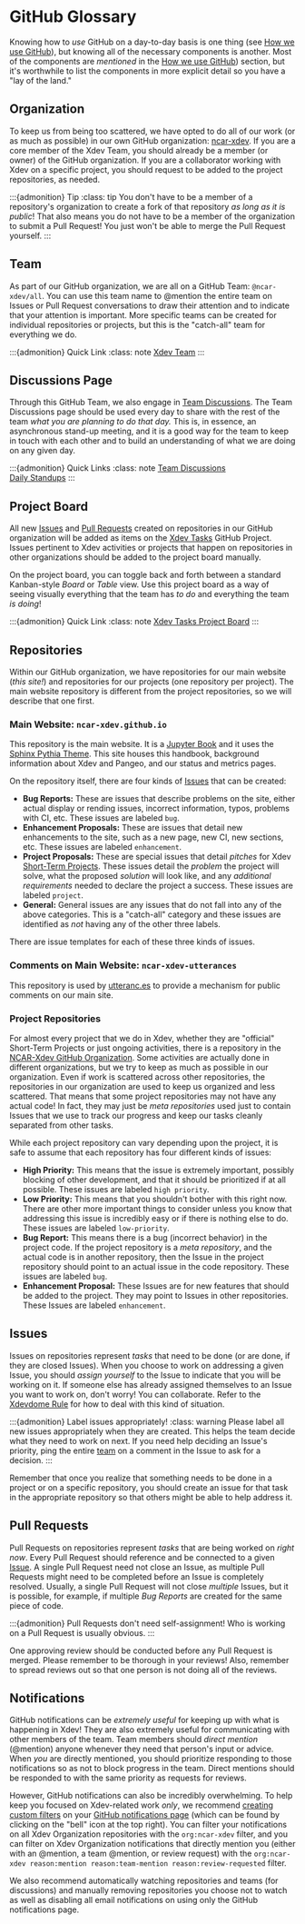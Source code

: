 # GitHub Glossary

Knowing how to *use* GitHub on a day-to-day basis is one thing (see [How we use GitHub](github)), but knowing all of the necessary components is another.  Most of the components are *mentioned* in the [How we use GitHub](github)) section, but it's worthwhile to list the components in more explicit detail so you have a "lay of the land."

## Organization

To keep us from being too scattered, we have opted to do all of our work (or as much as possible) in our own GitHub organization: [ncar-xdev](https://github.com/ncar-xdev).  If you are a core member of the Xdev Team, you should already be a member (or owner) of the GitHub organization.  If you are a collaborator working with Xdev on a specific project, you should request to be added to the project repositories, as needed.

:::{admonition} Tip
:class: tip
You don't have to be a member of a repository's organization to create a fork of that repository *as long as it is public*!  That also means you do not have to be a member of the organization to submit a Pull Request!  You just won't be able to merge the Pull Request yourself.
:::

## Team

As part of our GitHub organization, we are all on a GitHub Team: `@ncar-xdev/all`.  You can use this team name to @mention the entire team on Issues or Pull Request conversations to draw their attention and to indicate that your attention is important.  More specific teams can be created for individual repositories or projects, but this is the "catch-all" team for everything we do.

:::{admonition} Quick Link
:class: note
[Xdev Team](https://github.com/orgs/ncar-xdev/teams/all)
:::

## Discussions Page

Through this GitHub Team, we also engage in [Team Discussions](https://github.com/orgs/ncar-xdev/teams/all/discussions).  The Team Discussions page should be used every day to share with the rest of the team *what you are planning to do that day.*  This is, in essence, an asynchronous stand-up meeting, and it is a good way for the team to keep in touch with each other and to build an understanding of what we are doing on any given day.

:::{admonition} Quick Links
:class: note
[Team Discussions](https://github.com/orgs/ncar-xdev/teams/all/discussions)<br>
[Daily Standups](https://github.com/orgs/ncar-xdev/teams/all/discussions/1)
:::

## Project Board

All new [Issues](#issues) and [Pull Requests](#pull-requests) created on repositories in our GitHub organization will be added as items on the [Xdev Tasks](https://github.com/orgs/ncar-xdev/projects/1) GitHub Project.  Issues pertinent to Xdev activities or projects that happen on repositories in other organizations should be added to the project board manually.

On the project board, you can toggle back and forth between a standard Kanban-style *Board* or *Table* view.  Use this project board as a way of seeing visually everything that the team has *to do* and everything the team *is doing*!

:::{admonition} Quick Link
:class: note
[Xdev Tasks Project Board](https://github.com/orgs/ncar-xdev/projects/1)
:::

## Repositories

Within our GitHub organization, we have repositories for our main website (*this site!*) and repositories for our projects (one repository per project).  The main website repository is different from the project repositories, so we will describe that one first.

### Main Website: `ncar-xdev.github.io`

This repository is the main website.  It is a [Jupyter Book](https://jupyterbook.org) and it uses the [Sphinx Pythia Theme](https://sphinx-pythia-theme.readthedocs.io).  This site houses this handbook, background information about Xdev and Pangeo, and our status and metrics pages.

On the repository itself, there are four kinds of [Issues](#issues) that can be created:

- **Bug Reports:** These are issues that describe problems on the site, either actual display or rending issues, incorrect information, typos, problems with CI, etc.  These issues are labeled `bug`.
- **Enhancement Proposals:** These are issues that detail new enhancements to the site, such as a new page, new CI, new sections, etc.  These issues are labeled `enhancement`.
- **Project Proposals:** These are special issues that detail *pitches* for Xdev [Short-Term Projects](about/xdev#short-term-projects).  These issues detail the *problem* the project will solve, what the proposed *solution* will look like, and any *additional requirements* needed to declare the project a success.  These issues are labeled `project`.
- **General:**  General issues are any issues that do not fall into any of the above categories.  This is a "catch-all" category and these issues are identified as *not* having any of the other three labels.

There are issue templates for each of these three kinds of issues.

### Comments on Main Website: `ncar-xdev-utterances`

This repository is used by [utteranc.es](https://utteranc.es/) to provide a mechanism for public comments on our main site.

### Project Repositories

For almost every project that we do in Xdev, whether they are "official" Short-Term Projects or just ongoing activities, there is a repository in the [NCAR-Xdev GitHub Organization](#organization).  Some activities are actually done in different organizations, but we try to keep as much as possible in our organization.  Even if work is scattered across other repositories, the repositories in our organization are used to keep us organized and less scattered.  That means that some project repositories may not have any actual code!  In fact, they may just be *meta repositories* used just to contain Issues that we use to track our progress and keep our tasks cleanly separated from other tasks.

While each project repository can vary depending upon the project, it is safe to assume that each repository has four different kinds of issues:

- **High Priority:** This means that the issue is extremely important, possibly blocking of other development, and that it should be prioritized if at all possible.  These issues are labeled `high priority`.
- **Low Priority:** This means that you shouldn't bother with this right now.  There are other more important things to consider unless you know that addressing this issue is incredibly easy or if there is nothing else to do.  These issues are labeled `low-priority`.
- **Bug Report:** This means there is a bug (incorrect behavior) in the project code.  If the project repository is a *meta repository*, and the actual code is in another repository, then the Issue in the project repository should point to an actual issue in the code repository.  These issues are labeled `bug`.
- **Enhancement Proposal:** These Issues are for new features that should be added to the project.  They may point to Issues in other repositories.  These Issues are labeled `enhancement`.

## Issues

Issues on repositories represent *tasks* that need to be done (or are done, if they are closed Issues).  When you choose to work on addressing a given Issue, you should *assign yourself* to the Issue to indicate that you will be working on it.  If someone else has already assigned themselves to an Issue you want to work on, don't worry!  You can collaborate.  Refer to the [Xdevdome Rule](github#xdevdome-two-devs-enter-one-team-leaves) for how to deal with this kind of situation.

:::{admonition} Label issues appropriately!
:class: warning
Please label all new issues appropriately when they are created.  This helps the team decide what they need to work on next.  If you need help deciding an Issue's priority, ping the entire [team](#team) on a comment in the Issue to ask for a decision.
:::

Remember that once you realize that something needs to be done in a project or on a specific repository, you should create an issue for that task in the appropriate repository so that others might be able to help address it.

## Pull Requests

Pull Requests on repositories represent *tasks* that are being worked on *right now*.  Every Pull Request should reference and be connected to a given [Issue](#issues).  A single Pull Request need not close an Issue, as multiple Pull Requests might need to be completed before an Issue is completely resolved.  Usually, a single Pull Request will not close *multiple* Issues, but it is possible, for example, if multiple *Bug Reports* are created for the same piece of code.

:::{admonition} Pull Requests don't need self-assignment!
Who is working on a Pull Request is usually obvious.
:::

One approving review should be conducted before any Pull Request is merged.  Please remember to be thorough in your reviews!  Also, remember to spread reviews out so that one person is not doing all of the reviews.

## Notifications

GitHub notifications can be *extremely useful* for keeping up with what is happening in Xdev!  They are also extremely useful for communicating with other members of the team.  Team members should *direct mention* (@mention) anyone whenever they need that person's input or advice.  When *you* are directly mentioned, you should prioritize responding to those notifications so as not to block progress in the team.  Direct mentions should be responded to with the same priority as requests for reviews.

However, GitHub notifications can also be incredibly overwhelming.  To help keep you focused on Xdev-related work *only*, we recommend [creating custom filters](https://docs.github.com/en/account-and-profile/managing-subscriptions-and-notifications-on-github/viewing-and-triaging-notifications/managing-notifications-from-your-inbox#customizing-your-inbox-with-custom-filters) on your [GitHub notifications page](https://github.com/notifications) (which can be found by clicking on the "bell" icon at the top right).  You can filter your notifications on all Xdev Organization repositories with the `org:ncar-xdev` filter, and you can filter on Xdev Organization notifications that directly mention you (either with an @mention, a team @mention, or review request) with the `org:ncar-xdev reason:mention reason:team-mention reason:review-requested` filter.

We also recommend automatically watching repositories and teams (for discussions) and manually removing repositories you choose not to watch as well as disabling all email notifications on using only the GitHub notifications page.
